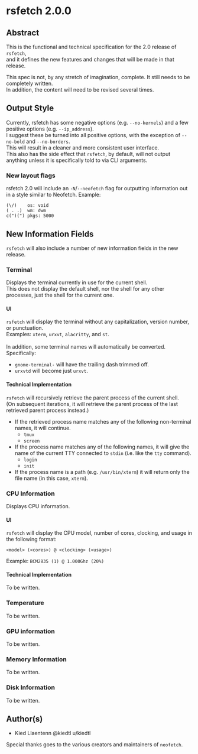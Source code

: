# rsfetch 2.0.0

## Abstract
This is the functional and technical specification for the 2.0 release of `rsfetch`,<br>
and it defines the new features and changes that will be made in that release.

This spec is not, by any stretch of imagination, complete. It still needs to be completely written.<br>
In addition, the content will need to be revised several times.

## Output Style
Currently, rsfetch has some negative options (e.g. `--no-kernels`) and a few positive options (e.g. `--ip_address`).<br>
I suggest these be turned into all positive options, with the exception of `--no-bold` and `--no-borders`.<br>
This will result in a cleaner and more consistent user interface.<br>
This also has the side effect that `rsfetch`, by default, will not output anything unless it is specifically told to via CLI arguments.

### New layout flags
rsfetch 2.0 will include an `-N`/`--neofetch` flag for outputting information out in a style similar to Neofetch.
Example:
```
(\/)    os: void
( . .)  wm: dwm
c(")(") pkgs: 5000
```

## New Information Fields
`rsfetch` will also include a number of new information fields in the new release.

### Terminal
Displays the terminal currently in use for the current shell.<br>
This does not display the default shell, nor the shell for any other processes, just the shell for the current one.

#### UI
`rsfetch` will display the terminal without any capitalization, version number, or punctuation.<br>
Examples: `xterm`, `urxvt`, `alacritty`, and `st`.<br>
<br>
In addition, some terminal names will automatically be converted. Specifically:
- `gnome-terminal-` will have the trailing dash trimmed off.
- `urxvtd` will become just `urxvt`.

#### Technical Implementation
`rsfetch` will recursively retrieve the parent process of the current shell.<br>
(On subsequent iterations, it will retrieve the parent process of the last retrieved parent process instead.)
- If the retrieved process name matches any of the following non-terminal names, it will continue.
    - `tmux`
    - `screen`
- If the process name matches any of the following names, it will give the name of the current TTY
  connected to `stdin` (i.e. like the `tty` command).
    - `login`
    - `init`
- If the process name is a path (e.g. `/usr/bin/xterm`) it will return only the file name (in this case,
  `xterm`).

### CPU Information
Displays CPU information.

#### UI
`rsfetch` will display the CPU model, number of cores, clocking, and usage in the following format:
```
<model> (<cores>) @ <clocking> (<usage>)
```
Example: `BCM2835 (1) @ 1.000Ghz (20%)`<br>
#### Technical Implementation
To be written.

### Temperature
To be written.

### GPU information
To be written.

### Memory Information
To be written.

### Disk Information
To be written.

## Author(s)
- Kied Llaentenn @kiedtl u/kiedtl

Special thanks goes to the various creators and maintainers of `neofetch`.
